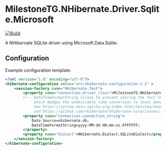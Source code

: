 # MilestoneTG.NHibernate.Driver.Sqlite.Microsoft

[![Build](https://milestonetg.visualstudio.com/_apis/public/build/definitions/8468d2c8-8497-4e19-9420-4dfcb015c134/29/badge)](https://milestonetg.visualstudio.com/Milestone/_build/index?definitionId=29)

A NHibernate SQLite driver using Microsoft.Data.Sqlite.

## Configuration

Example configuration template:

``` xml
<?xml version="1.0" encoding="utf-8"?>
<hibernate-configuration xmlns="urn:nhibernate-configuration-2.2" >
	<session-factory name="NHibernate.Test">
		<property name="connection.driver_class">MilestoneTG.NHibernate.Driver.Sqlite.Microsoft.MicrosoftSqliteDriver, MilestoneTG.NHibernate.Driver.Sqlite.Microsoft</property>
		<!-- DateTimeFormatString allows to prevent storing the fact that written date was having kind UTC,
		     which dodges the undesirable time conversion to local done on reads by System.Data.SQLite.
		     See https://system.data.sqlite.org/index.html/tktview/44a0955ea344a777ffdbcc077831e1adc8b77a36
		     and https://github.com/nhibernate/nhibernate-core/issues/1362 -->
		<property name="connection.connection_string">
			Data Source=nhibernate.db;
			DateTimeFormatString=yyyy-MM-dd HH:mm:ss.FFFFFFF;
		</property>
		<property name="dialect">NHibernate.Dialect.SQLiteDialect</property>
	</session-factory>
</hibernate-configuration>
```
